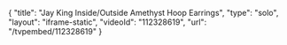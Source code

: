 {
    "title": "Jay King Inside\/Outside Amethyst Hoop Earrings",
    "type": "solo",
    "layout": "iframe-static",
    "videoId": "112328619",
    "url": "\/tvpembed\/112328619"
}